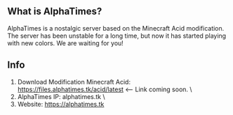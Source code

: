 ## What is AlphaTimes?
AlphaTimes is a nostalgic server based on the Minecraft Acid modification. The server has been unstable for a long time, but now it has started playing with new colors. We are waiting for you!
## Info
1. Download Modification Minecraft Acid: https://files.alphatimes.tk/acid/latest <-- Link coming soon. \
2. AlphaTimes IP: alphatimes.tk \
3. Website: https://alphatimes.tk
